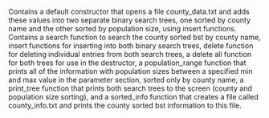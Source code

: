 Contains a default constructor that opens a file county_data.txt and adds these values into two separate binary search trees,
one sorted by county name and the other sorted by population size, using insert functions. Contains a search function to search the county sorted
bst by county name, insert functions for inserting into both binary search trees, delete function for deleting individual entries from both search trees,
a delete all function for both trees for use in the destructor, a population_range function that prints all of the information with population sizes
between a specified min and max value in the parameter section, sorted only by county name, a print_tree function that prints both search trees 
to the screen (county and population size sorting), and a sorted_info function that creates a file called county_info.txt and prints 
the county sorted bst information to this file.
